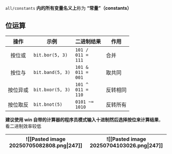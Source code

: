 `all/constants` **内的所有变量名义上**称为 **“常量”（constants）**

## 位运算

|  操作  | <center>示例</center> | <center>二进制结果</center>       | <center>作用</center> |
| :--: | ------------------- | ---------------------------- | ------------------- |
| 按位或  | `bit.bor(5, 3)`     | `101 /` <br>`011 =`<br>`111` | 合并                  |
| 按位与  | `bit.band(5, 3)`    | `101 &`<br>`011 =`<br>`001`  | 取共同                 |
| 按位异或 | `bit.bxor(5, 3)`    | `101 ^`<br>`011 =`<br>`110`  | 反转相同                |
| 按位取反 | `bit.bnot(5)`       | `0101 ~=`<br>`1010`          | 反转所有                |

**建议使用 win 自带的计算器的程序员模式输入十进制然后选择按位来计算结果**，看二进制效率较低

| ![[Pasted image 20250705082808.png\|247]] | ![[Pasted image 20250704103026.png\|247]] |
| ------------------------------------ | ----------------------------------------- |

